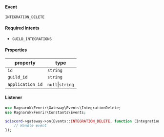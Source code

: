 #### Event
`INTEGRATION_DELETE`

#### Required Intents
- `GUILD_INTEGRATIONS`

#### Properties
|property|type|
|--------|----|
|`id`|`string`|
|`guild_id`|`string`|
|`application_id`|`null`&#124;`string`|

#### Listener
```php
use Ragnarok\Fenrir\Gateway\Events\IntegrationDelete;
use Ragnarok\Fenrir\Constants\Events;

$discord->gateway->on(Events::INTEGRATION_DELETE, function (IntegrationDelete $event) {
    // Handle event
});
```
